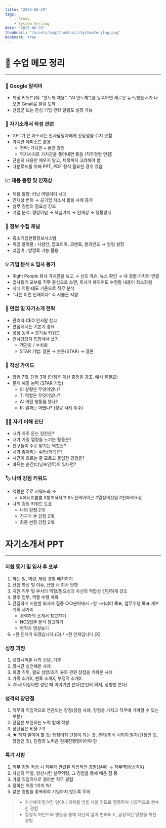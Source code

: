 ```yaml
---
title: "2025-08-29"
tags:
    - Study
    - System Verilog
date: "2025-08-29"
thumbnail: "/assets/img/thumbnail/SystemVerilog.png"
bookmark: true
---
```


# 📌 수업 메모 정리
---
### 🔔 Google 알리미
- 특정 키워드(예: "반도체 채용", "AI 반도체")를 등록하면 새로운 뉴스/웹문서가 나오면 Gmail로 알림 도착
- 산업군 또는 관심 기업 관련 알림도 설정 가능

### 📝 자기소개서 작성 관련
- GPT가 쓴 자소서는 인사담당자에게 진정성을 주지 못함
- 가치관 에피소드 활용
    - 전략: 가치관 + 본인 강점
    - 역지사지로 가치관을 풀어내면 좋음 (직무경험 연결)
- 단순히 내용만 채우지 말고, 제목까지 고려해야 함
- 다운로드를 위해 PPT, PDF 형식 필요한 경우 있음

### 📈 채용 동향 및 인재상
- 채용 동향: 러닝 어빌리티 시대
- 인재상 변화 → 공기업 자소서 활용 사례 증가
- 실무 경험의 필요성 강조
- 기업 분석: 경영이념 → 핵심가치 → 인재상 → 행동양식

### 🔎 정보 수집 채널
- 중소기업현황정보시스템
- 취업 플랫폼 : 사람인, 잡코리아, 코멘토, 블라인드 → 알림 설정
- 리멤버 : 방명록 기능 활용

### 💡 기업 분석 & 입사 동기
- Right People 회사 가치관을 보고 → 선호 이슈, 뉴스 확인 → 내 경험·가치와 연결
- 입사동기·포부를 직무 중심으로 쓰면, 회사가 바뀌어도 수정할 내용이 최소화됨
- 지식·역량·태도 기준으로 직무 분석
- “나는 이런 인재이다” 식 서술은 지양

### 👔 면접 및 자기소개 전략
- 관리자·CEO 인사말 참고
- 면접에서는 기본기 중요
- 성장 동력 = 호기심 키워드
- 인사담당자 입장에서 쓰기
    - 객관화 / 수치화
    - STAR 기법: 결론 → 본론(STAR) → 결론

### 🧰 작성 가이드
- 장점 7개, 단점 3개 (단점은 개선 중임을 강조, 예시 불필요)
- 문제 해결 능력 (STAR 기법)
    - S: 상황은 무엇이었나?
    - T: 역할은 무엇이었나?
    - A: 어떤 행동을 했나?
    - R: 결과는 어땠나? (성공 사례 위주)

### 🙋‍♂️ 자기 이해 진단
- 내가 자주 듣는 칭찬은?
- 내가 가장 열정을 느끼는 활동은?
- 친구들이 주로 맡기는 역할은?
- 내가 좋아하는 수업/과목은?
- 시간이 흐르는 줄 모르고 몰입한 경험은?
- 바뀌는 순간(터닝포인트)이 있다면?

### 🏷️ 나의 강점 키워드
- 역량은 주로 키워드화 →
    - #에너지뿜뿜 #창조적사고 #도전의아이콘 #열정의신입 #친화력요정
- 나의 강점 키워드 도출
    - 나의 강점 2개
    - 친구가 본 강점 2개
    - 최종 선정 강점 2개

# 자기소개서 PPT
---
### 지원 동기 및 입사 후 포부
1. 하는 일, 역량, 해당 경험 배치하기
2. 산업 특성 및 이슈, 산업 내 회사 방향
3. 지원 직무 및 부서의 역할/필요성과 자신의 적합성 간단하게 강조
4. 향후 업무, 역할 수행 계획
5. 간결하게 지원할 회사에 집중 ○○분야에서 ~할 ~커리어 목표, 업무수행 목표 세부계획 세가지
    - 경력자의 소개서 참고하기
    - NCS업무 분석 참고하기
    - 현직자 영상보기
6. ~한 인재가 되겠습니다.(O) / ~한 인재입니다.(X)

### 성장 과정
1. 성장시켜온 나의 신념, 기준
2. 장시간 실천해온 사례
3. 희망 직무, 필요 성향/조직 융화 관련 장점을 키워온 사례
4. 가족 소개X, 멘토 소개X, 부정적 소개X
5. 25세 이상이면 성인 때 이야기만 쓴다(본인의 의지, 성향만 쓴다)

### 성격의 장단점
1. 직무와 직접적으로 연관되는 장점(장점 사례, 장점을 가지고 직무에 기여할 수 있는 부분)
2. 단점은 보완하는 노력 함께 작성
3. 장단점은 비율 7:3
4. ★ 하지 말아야 할 것: 장점이자 단점이 되는 것, 분리(희석 시키지 말자/단점인 듯, 장점인 것), 단점의 노력은 현재진행형이어야 함

### 특기 사항
1. 직무 경험 작성 시 직무와 관련된 직접적인 경험(실무) → 직무역량(성격X)
2. 자신의 역할, 향상시킨 실무역량, 그 경험을 통해 배운 점 등
3. 가장 직접적으로 겪어본 직무 경험
4. 잘하는 역량 1가지 씩!
5. 같은 경험을 중복하여 기입하지 않도록 주의

> - 자신에게 맡겨진 일이나 과제를 밤을 새울 정도로 열중하여 성공적으로 완수한 경험
> - 열정적 마인드와 행동을 통해 자신의 삶이 변화되고, 긍정적인 영향을 끼친 경험
